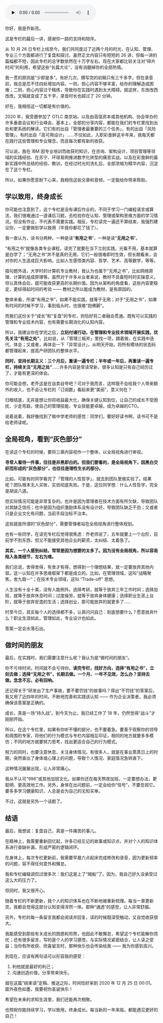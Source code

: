 <audio id="audio" title="结束语 | 做时间的朋友" controls="" preload="none"><source id="mp3" src="https://static001.geekbang.org/resource/audio/6d/5c/6d12be36664bf14f7111242fd5e5b45c.mp3"></audio>

你好，我是乔新亮。

这是专栏的最后一讲，感谢你一路的支持和陪伴。

从 10 月 26 日专栏上线至今，我们共同度过了近两个月的时光，在认知、管理、专业三个方面都进行了复盘和探讨。虽然正文内容只有短短的 26 讲，但每一讲的篇幅都不短，因此专栏的总字数依然在十万字左右。现在大家都比较关注对“碎片时间”的利用，希望这些“长篇大论”，没有消磨掉你的全部热情。

我一贯的原则是“少即是多”。有好几次，撰写完的初稿只有三千多字。但在录音前，我总是忍不住四处增加内容。一则，担心内容不够丰富，给你的理解造成困难；二则，担心内容过于精炼，导致你在实践时遇到太大障碍。就这样，东改改西改改，文稿就变成了五千字，录音时长也超过了 20 分钟。

好在，我相信这一切都是有价值的。

2020 年，我受邀参加了 GTLC 南京站，以及由高瓴资本或其他机构、协会举办的许多垂直会议和行业峰会，基本上，全部的分享内容，都能在我们的专栏里找到出处和更系统的解读。它们有的出自「管理者最重要的三个任务」，有的出自「风险管理」，有的出自「高可用设计」……不仅如此，入职彩食鲜这半年来，我每天都在践行这些管理和专业理念，而且每次都有新的收获。

可以说，我在  IBM 因专业培训而收获的知识，在咨询、架构设计、项目管理等领域的实践经验、在苏宁、环球易购推进数字化转型的痛苦实战，以及在彩食鲜的最新实践中所总结的经验、教训，在经过时光的洗礼后，全部浓缩为精华内容，沉淀在了这个专栏。

所以，如果你愿意耐下心来，我相信这些文章和音频，一定能给你带来帮助。

## 学以致用，终身成长

你可能也注意到了，这个专栏是没有课后作业的。不同于学习一门编程语言或算法，我们很难通过一道课后习题，去检验你在认知、管理或架构思维方面的学习情况。但没有作业，不代表不需要实践。相反，专栏读完一遍还不算结束，我强烈建议你，一定要做到学以致用（毕竟你都花了钱了）。

我一直认为，读书分两种，一种是读“**有用之书**”，一种是读“**无用之书**”。

“有用之书”就像各类专业课程，读完了就要在当下立刻实践，光看不用，基本就算是白学了；“无用之书”并不是真的无用，它们一般很难即时生效，但长期看来，会对你的人生造成巨大影响，比如人生感悟类内容、哲学、艺术、高等数学，等等。

插句题外话，大学时的计算机专业教材，我认为也属于“无用之书”，比如网络原理、计算机组成原理等。虽然对于许多从业者来说，教材不具备短时的实操意义，但认真体会后，就可能收获更高的长期价值。因为从架构的角度看，这些内容更稳定，更经得起时间的考验 —— 教材之所以能成为教材，是有原因的。

整体来看，所谓“有用之书”，如果不能实践，就等于无用；对于“无用之书”，如果有时间的时候不学习，事到临头时，也很难“抱佛脚”。

而我们这份关于“成长”和“复盘”的专栏，则恰好将二者融会贯通。既有可以实践的管理和专业技术内容，也有需要长期消化的认知内容。

所以，我建议你在学完之后，**立刻付诸行动，在管理和专业技术领域开展实践，优先关注“有用之处”**。比如说，从「管理三板斧」里找一项，跟着做，在实践中迭代、体会；又或者，再体会一下「异常设计」，从明天开始，将所有模块的状态码都管理起来，提高产研团队的整体水平。

**同时，坚持长期主义：三个月后，重读一遍专栏；半年或一年后，再重读一遍专栏，持续关注“无用之处”**……许多内容是常读常新，很多认知是只有自己经历过了，才能有更深的体会。

你可能会想，老乔这是在自卖自夸吧？可对于我而言，这样既不会给我个人带来额外的收入，也不会让专栏的「订阅数」看起来更“美丽”，意义何在？

归根结底，无非是想让你将收益最大化，确保关键认知到位，让自己的成长不受困扰、少走弯路，使自己的管理技能、专业技能更卓越，成为卓越的CTO。

说着说着，我好像找到了做中学老师的感觉：同学们，要好好读书啊，读书可不是给老师读呢。

## 全局视角，看到“灰色部分”

在读这个专栏的时候，要将三章内容视作一个整体，以全局视角进行审视。

**寻常人看待一件事，往往是非黑即白的。但我们要看的，是全局视角下，因黑白交织而形成的“灰色部分”，也往往是理性生长的部分。**

比如，可能有的同学看完了「管理的人性哲学」，就去到团队里做实验了。结果呢？团队根本无人买账，实验彻底失败。于是，这位同学想：什么人性哲学，完全是胡说八道。

但实际情况可能是非常复杂的。也许是因为管理者在技术方面有所欠缺，导致团队对其缺乏信任；也许是因为组织激励体系没有设计好，导致团队缺乏干劲；又或者只是企业文化有问题，当前手段治标不治本。

这些就是所谓的“灰色部分”，需要管理者站在全局视角进行整体规划。

也有一些同学，在读完专栏后觉得很焦虑：乔老师说了，五年就要上一个台阶，目前学不到东西，但又不能接受其他企业的薪资，太纠结、太着急了。

**其实，一个人感到纠结，常常是因为想要的太多了。因为没有全局视角，所以容易陷入各类细节，左右为难。**

我们总说，舍得舍得，有舍才有得，想得到一个理想结果，就一定要放弃其他内容。这一认知在许多思维框架下都是成立的。比如，在管理领域，这叫“战略聚焦，舍九取一”；在技术专业领域，这叫 “Trade-off” 思想。

人生没有十全十美，没有人能例外。选择考研，就等于放弃三年工作时间；选择加班，就等于放弃休息时间；过度操劳，就等于放弃身体健康；选择职业生涯上台阶，就等于放弃安逸的生活；选择创业，那可能放弃的就更多了……

时至今日，其实每个人的选择都不多，认真问问自己：到底想要什么？愿意放弃什么？职业生涯如此，管理如此，专业设计也如此。

答案一定会水落石出。

## 做时间的朋友

最后，在实践时，我们需要注意什么呢？我认为是“做时间的朋友”。

你不亏待时间，时间就不会亏待你。**读完专栏，找好方向，选择“有用之书”，立刻去做；选择“无用之书”，长期去做。一个月、一年不见效，怎么办？坚持去做。念念不忘，必有回响。**

还记得关于“研发出了生产事故，要不要罚钱”的故事吗？得出“不罚钱”的答案后，我又用了近四年的时间，不断地完善和实践该认知 —— 作为企业决策者，我必须确保该答案是正确的。

成长，真是一场“持久战”。到今天为止，我已经工作了 18 年，仍然觉得“战斗”才刚刚开始。

所以，在这个专栏里，如果有你听不懂的部分，也不要着急。要善于观察你的领导和周围的专家，将他们的行为模式与专栏内容相互印证，相同的地方就要多多模仿；不同的地方就要努力思考，找出更适合自己的行为模式。

努力的同时，也要注意休息，关注身体情况。有很多人，就是在事业蒸蒸日上的时期，突然查出了身体或心理上的问题，导致个人情况、家庭情况急转直下。

这种情况屡屡出现，让人非常痛心。

我从不认可“996”或其他加班文化。如果你还在每天熬夜加班，一定要想办法，更聪明、更高效地工作。另外，身体在出问题前，一定会给你“信号”，不要忽视它。要多多学习健康知识，人总是会为自己的无知买单。

不过，这就是另外一个话题了。

## 结语

最后，我想说：复盘自己，真是一件痛苦的事儿。

在精神上，我需要重新回忆起，许多已经忘记的故事或知识点，并对个人的知识体系进行查缺补漏，形成严密的逻辑闭环。

在身体上，每次专栏更新前，我需要早晨六点起床完成修改和录音，因为更新频率的问题，容不得任何意外和懈怠。

我和专栏编辑调侃过很多次：我们这是上了“贼船”了。因为，我自己好久没承受过这么大的压力了。

但同时，我又很开心。

随着专栏的不断更新，我个人的知识体系也在不断地被重新梳理。每当一章更新完，我都会觉得这部分认知变得浑然一体。那种“通透”的感觉，让人非常舒服。

另外，专栏的每一条留言我都会阅读并回复，读的时候既深受触动，又自觉收获很大。

我能感受到那些有关成长的困惑和煎熬，也因此不敢懈怠，希望这个专栏能解你烦忧；还有很多留言，写的是个人的学习感悟，与实际情况紧密结合，让人读之受益；当你有所收获、欣喜留言时，那种快乐也会传染给我 —— 我为你感到高兴。

到现在，应该有两句话可以形容我的感受：

1. 利他就是最好的利己；
1. 沟通创造价值，分享带来快乐。

就在这篇“结束语”定稿、推送之际，时间恰好来到 2020 年 12 月 25 日 00:01。窗外夜色如墨，我要祝你圣诞快乐！

希望在未来的求知生涯里，我们还能再次相聚。

也预祝你能持续学习，学以致用，终身成长。每当新的一年来临，都能遇见更好的自己！
